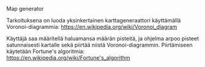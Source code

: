 Map generator

Tarkoituksena on luoda yksinkertainen karttageneraattori käyttämällä Voronoi-diagrammia: https://en.wikipedia.org/wiki/Voronoi_diagram

Käyttäjä saa määritellä haluamansa määrän pisteitä, ja ohjelma arpoo pisteet satunnaisesti kartalle sekä piirtää niistä Voronoi-diagrammin. Piirtämiseen käytetään Fortune's algoritmia: https://en.wikipedia.org/wiki/Fortune's_algorithm
